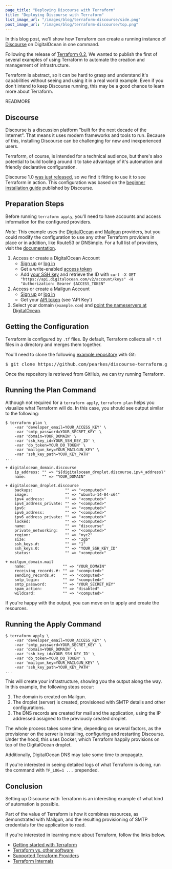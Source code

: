 ```yaml
---
page_title: "Deploying Discourse with Terraform"
title: "Deploying Discourse with Terraform"
list_image_url: "/images/blog/terraform-discourse/side.png"
post_image_url: "/images/blog/terraform-discourse/top.png"
---
```


In this blog post, we'll show how Terraform can create a running instance of
[Discourse](http://www.discourse.org/) on DigitalOcean in one command.

Following the release of [Terraform 0.2](http://www.terraform.io),
We wanted to publish the first of several examples of using
Terraform to automate the creation and management of infrastructure.

Terraform is abstract, so it can be hard to grasp and understand it's
capabilities without seeing and using it in a real world example. Even if you don't
intend to keep Discourse running, this may be a good chance to learn more about Terraform.

READMORE

## Discourse

Discourse is a discussion platform "built for the next decade of the Internet". That
means it uses modern frameworks and tools to run. Because of this, installing
Discourse can be challenging for new and inexperienced users.

Terraform, of course, is intended for a technical audience, but there's also
potential to build tooling around it to take advantage of it's automation and
friendly declarative configuration.

Discourse 1.0 [was just released](http://blog.discourse.org/2014/08/introducing-discourse-1-0/),
so we find it fitting to use it to see Terraform in action. This configuration was based on the [beginner installation guide](https://github.com/discourse/discourse/blob/master/docs/INSTALL-digital-ocean.md)
published by Discourse.

## Preparation Steps

Before running `terraform apply`, you'll need to have accounts and access
information for the configured providers.

*Note*: This example uses the [DigitalOcean](http://www.terraform.io/docs/providers/do/index.html)
and [Mailgun](http://www.terraform.io/docs/providers/mailgun/index.html) providers, but
you could modify the configuration to use any other Terraform providers
in place or in addition, like Route53 or DNSimple. For a full list of providers,
visit the [documentation](http://www.terraform.io/docs/providers/index.html).

1. Access or create a DigitalOcean Account
    - [Sign up](https://cloud.digitalocean.com/registrations/new)
        or [log in](https://cloud.digitalocean.com/login)
    - Get a write-enabled [access token](https://cloud.digitalocean.com/settings/tokens/new)
    - Add [your SSH key](https://www.digitalocean.com/community/tutorials/how-to-use-ssh-keys-with-digitalocean-droplets) and
        retrieve the ID with `curl -X GET "https://api.digitalocean.com/v2/account/keys" -H "Authorization: Bearer $ACCESS_TOKEN"`
2. Access or create a Mailgun Account
    - [Sign up](https://mailgun.com/signup) or [log in](https://mailgun.com/sessions/new)
    - Get your [API token](https://mailgun.com/cp) (see 'API Key')
3. Select your domain (`example.com`) and [point the nameservers
    at DigitalOcean](https://www.digitalocean.com/community/tutorials/how-to-set-up-a-host-name-with-digitalocean#step-two—change-your-domain-server).

## Getting the Configuration

Terraform is configured by `.tf` files. By default, Terraform collects
all `*.tf` files in a directory and merges them together.

You'll need to clone the following [example repository](https://github.com/pearkes/discourse-terraform) with Git:

<pre class="prettyprint">
$ git clone https://github.com/pearkes/discourse-terraform.git
</pre>

Once the repository is retrieved from GitHub, we can try running
Terraform.

## Running the Plan Command

Although not required for a `terraform apply`, `terraform plan` helps
you visualize what Terraform will do. In this case, you should see
output similar to the following:

    $ terraform plan \
        -var 'developer_email=YOUR_ACCESS_KEY' \
        -var 'smtp_password=YOUR_SECRET_KEY' \
        -var 'domain=YOUR_DOMAIN' \
        -var 'ssh_key_id=YOUR_SSH_KEY_ID' \
        -var 'do_token=YOUR_DO_TOKEN' \
        -var 'mailgun_key=YOUR_MAILGUN_KEY' \
        -var 'ssh_key_path=YOUR_KEY_PATH'
    ...

    + digitalocean_domain.discourse
        ip_address: "" => "${digitalocean_droplet.discourse.ipv4_address}"
        name:       "" => "YOUR_DOMAIN"

    + digitalocean_droplet.discourse
        backups:              "" => "<computed>"
        image:                "" => "ubuntu-14-04-x64"
        ipv4_address:         "" => "<computed>"
        ipv4_address_private: "" => "<computed>"
        ipv6:                 "" => "<computed>"
        ipv6_address:         "" => "<computed>"
        ipv6_address_private: "" => "<computed>"
        locked:               "" => "<computed>"
        name:                 "" => "discourse"
        private_networking:   "" => "<computed>"
        region:               "" => "nyc2"
        size:                 "" => "2gb"
        ssh_keys.#:           "" => "1"
        ssh_keys.0:           "" => "YOUR_SSH_KEY_ID"
        status:               "" => "<computed>"

    + mailgun_domain.mail
        name:                "" => "YOUR_DOMAIN"
        receiving_records.#: "" => "<computed>"
        sending_records.#:   "" => "<computed>"
        smtp_login:          "" => "<computed>"
        smtp_password:       "" => "YOUR_SECRET_KEY"
        spam_action:         "" => "disabled"
        wildcard:            "" => "<computed>"

If you're happy with the output, you can move on to apply and create
the resources.

## Running the Apply Command

    $ terraform apply \
        -var 'developer_email=YOUR_ACCESS_KEY' \
        -var 'smtp_password=YOUR_SECRET_KEY' \
        -var 'domain=YOUR_DOMAIN' \
        -var 'ssh_key_id=YOUR_SSH_KEY_ID' \
        -var 'do_token=YOUR_DO_TOKEN' \
        -var 'mailgun_key=YOUR_MAILGUN_KEY' \
        -var 'ssh_key_path=YOUR_KEY_PATH'
    ...

This will create your infrastructure, showing you the output along
the way. In this example, the following steps occur:

1. The domain is created on Mailgun.
2. The droplet (server) is created, provisioned with SMTP details and
other configurations.
3. The DNS records are created for mail and the application, using the
IP addressed assigned to the previously created droplet.

The whole process takes some time, depending on several factors, as
the provisioner on the server is installing, configuring and restarting
Discourse. Under the hood, this uses Docker, which Terraform
happily provisions on top of the DigitalOcean droplet.

Additionally, DigitalOcean DNS may take some time to propagate.

If you're interested in seeing detailed logs of what Terraform
is doing, run the command with `TF_LOG=1 ...` prepended.

## Conclusion

Setting up Discourse with Terraform is an interesting example of what
kind of automation is possible.

Part of the value of Terraform is how it combines resources, as
demonstrated with Mailgun, and the resulting provisioning of SMTP
credentials for the application to read.

If you're interested in learning more about Terraform, follow the links
below.

- [Getting started with Terraform](http://www.terraform.io/intro/getting-started/install.html)
- [Terraform vs. other software](http://www.terraform.io/intro/vs/index.html)
- [Supported Terraform Providers](http://www.terraform.io/docs/providers/index.html)
- [Terraform Internals](http://www.terraform.io/docs/internals/index.html)
